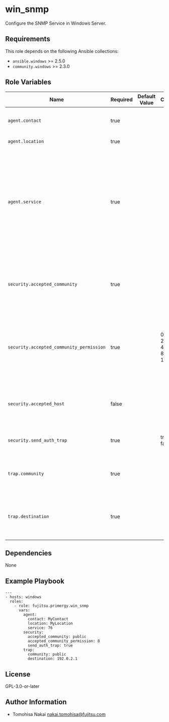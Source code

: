 win_snmp
========

Configure the SNMP Service in Windows Server.

Requirements
------------

This role depends on the following Ansible collections:

- `ansible.windows` >= 2.5.0
- `community.windows` >= 2.3.0

Role Variables
--------------

| Name | Required | Default Value | Choices | Type | Description |
|------|----------|---------------|---------|------|-------------|
| `agent.contact` | true | | | str | Contact name of the managed node and information on how to contact. |
| `agent.location` | true | | | str | Physical location of the managed node. |
| `agent.service` | true | | | int | Any combination of up to five SNMP services. <br> The integer value is derived from the following binary values: <br> <ul> <li>Physical: 0x01</li> <li>DataLink and Subnet: 0x02</li> <li>Internet: 0x04</li> <li>End-to-end: 0x08</li> <li>Application: 0x40</li> </ul> Ex: A combination of "Internet", "End-to-end" and "Application" has a value of 0x4c (76) |
| `security.accepted_community` | true | | | str | Community name from which the computer running SNMP can accept SNMP requests such as GET, SET, GETNEXT, and GETBULK. <br> This parameter can be specified multiple in the Windows GUI, but only one can be specified in this role. |
| `security.accepted_community_permission` | true | | 0 <br> 2 <br> 4 <br> 8 <br> 16 | int | Type of permissions that the `security.accepted_community` has. <br> <ul> <li>0: no permission</li> <li>2: notify permission</li> <li>4: read-only permission</li> <li>8: read/write permission</li> <li>16: read/create permission</li> </ul> |
| `security.accepted_host` | false | | | str | IP address or computer name of the host accepting SNMP packets. <br> This parameter can be specified multiple in the Windows GUI, but only one can be specified in this role.  |
| `security.send_auth_trap` | true | | true <br> false | bool | Whether to send an authentication trap when an unauthorized community or host requests information. |
| `trap.community` | true | | | str | Community name to which SNMP sends traps. <br> This parameter can be specified multiple in the Windows GUI, but only one can be specified in this role. |
| `trap.destination` | true | | | str | IP address or computer name to which SNMP sends traps. <br> This parameter can be specified multiple in the Windows GUI, but only one can be specified in this role. |

Dependencies
------------

None

Example Playbook
----------------

    ---
    - hosts: windows
      roles:
        - role: fujitsu.primergy.win_snmp
          vars:
            agent:
              contact: MyContact
              location: MyLocation
              service: 76
            security:
              accepted_community: public
              accepted_community_permission: 8
              send_auth_trap: true
            trap:
              community: public
              destination: 192.0.2.1

License
-------

GPL-3.0-or-later

Author Information
------------------

- Tomohisa Nakai <nakai.tomohisa@fujitsu.com>
